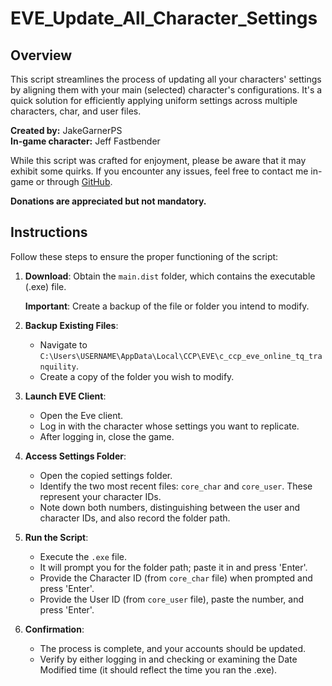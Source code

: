 # EVE_Update_All_Character_Settings

## Overview

This script streamlines the process of updating all your characters' settings by aligning them with your main (selected) character's configurations. It's a quick solution for efficiently applying uniform settings across multiple characters, char, and user files.

**Created by:** JakeGarnerPS  
**In-game character:** Jeff Fastbender

While this script was crafted for enjoyment, please be aware that it may exhibit some quirks. If you encounter any issues, feel free to contact me in-game or through [GitHub](https://github.com).

**Donations are appreciated but not mandatory.**

## Instructions

Follow these steps to ensure the proper functioning of the script:

1. **Download**: Obtain the `main.dist` folder, which contains the executable (.exe) file.

   **Important**: Create a backup of the file or folder you intend to modify.

2. **Backup Existing Files**:
   - Navigate to `C:\Users\USERNAME\AppData\Local\CCP\EVE\c_ccp_eve_online_tq_tranquility`.
   - Create a copy of the folder you wish to modify.

3. **Launch EVE Client**:
   - Open the Eve client.
   - Log in with the character whose settings you want to replicate.
   - After logging in, close the game.

4. **Access Settings Folder**:
   - Open the copied settings folder.
   - Identify the two most recent files: `core_char` and `core_user`. These represent your character IDs.
   - Note down both numbers, distinguishing between the user and character IDs, and also record the folder path.

5. **Run the Script**:
   - Execute the `.exe` file.
   - It will prompt you for the folder path; paste it in and press 'Enter'.
   - Provide the Character ID (from `core_char` file) when prompted and press 'Enter'.
   - Provide the User ID (from `core_user` file), paste the number, and press 'Enter'.

6. **Confirmation**:
   - The process is complete, and your accounts should be updated.
   - Verify by either logging in and checking or examining the Date Modified time (it should reflect the time you ran the .exe).

